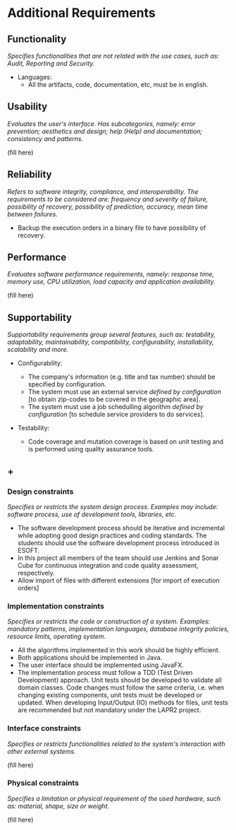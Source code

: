 # Additional Requirements

## Functionality
*Specifies functionalities that are not related with the use cases, such as: Audit, Reporting and Security.*

-  Languages:
    * All the artifacts, code, documentation, etc, must be in english.

## Usability
*Evaluates the user's interface. Has subcategories, namely: error prevention; aesthetics and design; help (Help) and documentation; consistency and patterns.*

(fill here)

## Reliability
*Refers to software integrity, compliance, and interoperability. The requirements to be considered are: frequency and severity of failure, possibility of recovery, possibility of prediction, accuracy, mean time between failures.*

- Backup the execution orders in a binary file to have possibility of recovery.

## Performance
*Evaluates software performance requirements, namely: response time, memory use, CPU utilization, load capacity and application availability.*

(fill here)

## Supportability
*Supportability requirements group several features, such as: testability, adaptability, maintainability, compatibility, configurability, installability, scalability and more.*

- Configurability:
	* The company's information (e.g. title and tax number) should be specified by configuration.
	* The system must use an external service _defined by configuration_ [to obtain zip-codes to be covered in the geographic area].
	* The system must use a job schedulling algorithm _defined by configuration_ [to schedule service providers to do services].


- Testability:
	* Code coverage and mutation coverage is based on unit testing and is performed using quality assurance tools.


## +
### Design constraints
*Specifies or restricts the system design process. Examples may include: software process, use of development tools, libraries, etc.*

-  The software development process should be iterative and incremental while adopting good design practices and coding standards. The students should use the software development process introduced in ESOFT.
-  In this project all members of the team should use Jenkins and Sonar Cube for continuous integration and code quality assessment, respectively.
-  Allow import of files with different extensions [for import of execution orders]

### Implementation constraints
*Specifies or restricts the code or construction of a system. Examples: mandatory patterns, implementation languages, database integrity policies, resource limits, operating system.*

-  All the algorithms implemented in this work should be highly efficient.
-  Both applications should be implemented in Java. 
-  The user interface should be implemented using JavaFX.
-  The implementation process must follow a TDD (Test Driven Development) approach. Unit tests should be developed to validate all domain classes. Code changes must follow the same criteria, i.e. when changing existing components, unit tests must be developed or updated. When developing Input/Output (IO) methods for files, unit tests are recommended but not mandatory under the LAPR2 project.


### Interface constraints
*Specifies or restricts functionalities related to the system's interaction with other external systems.*

(fill here)

### Physical constraints
*Specifies a limitation or physical requirement of the used hardware, such as: material, shape, size or weight.*

(fill here)